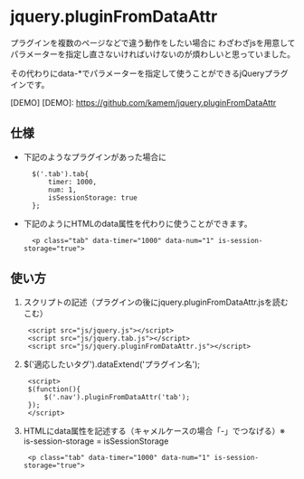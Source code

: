 jquery.pluginFromDataAttr
=================

プラグインを複数のページなどで違う動作をしたい場合に
わざわざjsを用意してパラメーターを指定し直さないければいけないのが煩わしいと思っていました。

その代わりにdata-*でパラメーターを指定して使うことができるjQueryプラグインです。

[DEMO]
[DEMO]: https://github.com/kamem/jquery.pluginFromDataAttr

仕様
-----
* 下記のようなプラグインがあった場合に

		$('.tab').tab{
			timer: 1000,
			num: 1,
			isSessionStorage: true
		};

* 下記のようにHTMLのdata属性を代わりに使うことができます。

		<p class="tab" data-timer="1000" data-num="1" is-session-storage="true">


使い方
-----
1. スクリプトの記述（プラグインの後にjquery.pluginFromDataAttr.jsを読むこむ）

		<script src="js/jquery.js"></script>
		<script src="js/jquery.tab.js"></script>
		<script src="js/jquery.pluginFromDataAttr.js"></script>

2. $('適応したいタグ').dataExtend('プラグイン名');

		<script>
		$(function(){
			$('.nav').pluginFromDataAttr('tab');
		});
		</script>

3. HTMLにdata属性を記述する（キャメルケースの場合「-」でつなげる）※ is-session-storage = isSessionStorage

		<p class="tab" data-timer="1000" data-num="1" is-session-storage="true">


[clover.blue]: http://clover.blue/ "clover.blue"
[MIT]: http://www.opensource.org/licenses/mit-license.php
